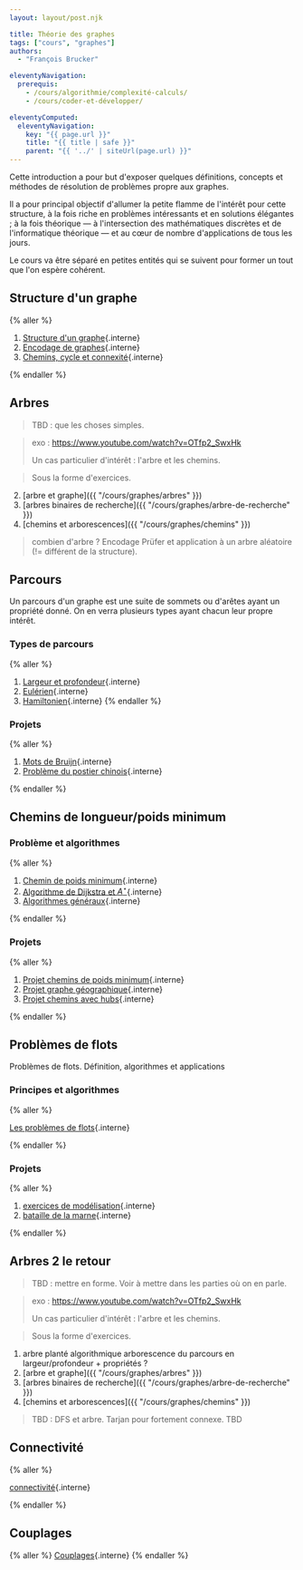 ```yaml
---
layout: layout/post.njk

title: Théorie des graphes
tags: ["cours", "graphes"]
authors:
  - "François Brucker"

eleventyNavigation:
  prerequis:
    - /cours/algorithmie/complexité-calculs/
    - /cours/coder-et-développer/

eleventyComputed:
  eleventyNavigation:
    key: "{{ page.url }}"
    title: "{{ title | safe }}"
    parent: "{{ '../' | siteUrl(page.url) }}"
---
```


<!-- début résumé -->

Cette introduction a pour but d'exposer quelques définitions, concepts et méthodes de résolution de problèmes propre aux graphes.

Il a pour principal objectif d'allumer la petite flamme de l'intérêt pour cette structure, à la fois riche en problèmes intéressants et en solutions élégantes ; à la fois théorique — à l'intersection des mathématiques discrètes et de l'informatique théorique — et au cœur de nombre d'applications de tous les jours.

Le cours va être séparé en petites entités qui se suivent pour former un tout que l'on espère cohérent.

## <span id="structure"></span> Structure d'un graphe

{% aller %}

1. [Structure d'un graphe](structure){.interne}
2. [Encodage de graphes](encodage){.interne}
3. [Chemins, cycle et connexité](chemins-cycles-connexite){.interne}

{% endaller %}

## Arbres

> TBD : que les choses simples.

> exo : <https://www.youtube.com/watch?v=OTfp2_SwxHk>
>
> Un cas particulier d'intérêt : l'arbre et les chemins.

> Sous la forme d'exercices.

2. [arbre et graphe]({{ "/cours/graphes/arbres"  }})
3. [arbres binaires de recherche]({{ "/cours/graphes/arbre-de-recherche"  }})
4. [chemins et arborescences]({{ "/cours/graphes/chemins"  }})

> combien d'arbre ? Encodage Prüfer et application à un arbre aléatoire (!= différent de la structure).

## Parcours

Un parcours d'un graphe est une suite de sommets ou d'arêtes ayant un propriété donné. On en verra plusieurs types ayant chacun leur propre intérêt.

### Types de parcours

{% aller %}

1. [Largeur et profondeur](parcours-largeur-profondeur){.interne}
2. [Eulérien](parcours-eulériens){.interne}
3. [Hamiltonien](parcours-hamiltoniens){.interne}
{% endaller %}

### Projets

{% aller %}

1. [Mots de Bruijn](projet-mots-bruijn){.interne}
2. [Problème du postier chinois](projet-postier-chinois){.interne}

{% endaller %}

## Chemins de longueur/poids minimum

### <span id="chemin-problèmes"></span> Problème et algorithmes

{% aller %}

1. [Chemin de poids minimum](chemin-poids-min-problème){.interne}
2. [Algorithme de Dijkstra et $A^\star$](chemin-poids-min-positif){.interne}
3. [Algorithmes généraux](chemin-poids-min-cas-général){.interne}

{% endaller %}

### <span id="projet-chemin-poids-min"></span> Projets

{% aller %}

1. [Projet chemins de poids minimum](projet-chemins-min){.interne}
2. [Projet graphe géographique](projet-graphe-géographique){.interne}
3. [Projet chemins avec hubs](projet-chemins-hub){.interne}

{% endaller %}

## Problèmes de flots

Problèmes de flots. Définition, algorithmes et applications

### Principes et algorithmes

{% aller %}

[Les problèmes de flots](flots){.interne}

{% endaller %}

### <span id="projet-flots"></span> Projets

{% aller %}

1. [exercices de modélisation](projet-flots-modélisation){.interne}
2. [bataille de la marne](projet-bataille-de-la-marne){.interne}

{% endaller %}

## Arbres 2 le retour

> TBD : mettre en forme. Voir à mettre dans les parties où on en parle.

> exo : <https://www.youtube.com/watch?v=OTfp2_SwxHk>
>
> Un cas particulier d'intérêt : l'arbre et les chemins.

> Sous la forme d'exercices.

1. arbre planté algorithmique arborescence du parcours en largeur/profondeur + propriétés ?
2. [arbre et graphe]({{ "/cours/graphes/arbres"  }})
3. [arbres binaires de recherche]({{ "/cours/graphes/arbre-de-recherche"  }})
4. [chemins et arborescences]({{ "/cours/graphes/chemins"  }})

> TBD : DFS et arbre. Tarjan pour fortement connexe.
> TBD

## Connectivité

{% aller %}

[connectivité](connectivité){.interne}

{% endaller %}

## Couplages

{% aller %}
[Couplages](./couplages/){.interne}
{% endaller %}
